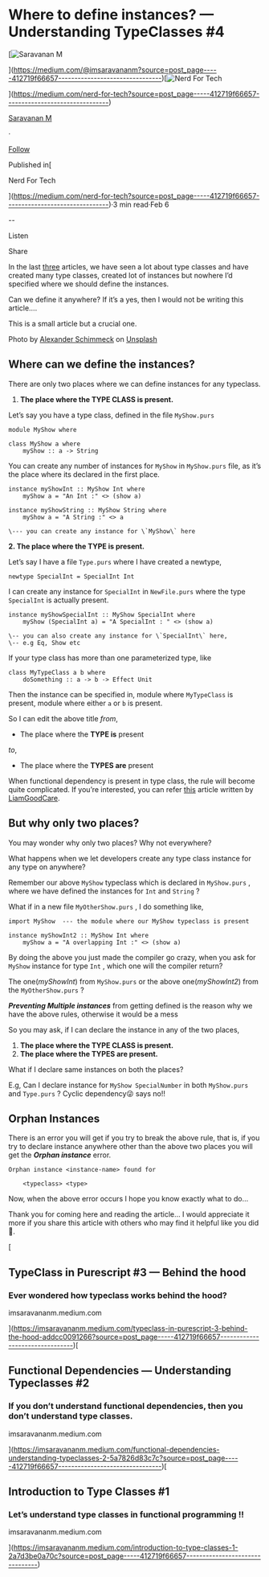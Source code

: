 Where to define instances? — Understanding TypeClasses #4
=========================================================

[![Saravanan M](https://miro.medium.com/v2/resize:fill:88:88/1*fSLksJqmsL7E-IcsJXHrkw.jpeg)

](https://medium.com/@imsaravananm?source=post_page-----412719f66657--------------------------------)[![Nerd For Tech](https://miro.medium.com/v2/resize:fill:48:48/1*53-lvCPnPV4sTOmvcITDxw.png)

](https://medium.com/nerd-for-tech?source=post_page-----412719f66657--------------------------------)

[Saravanan M](https://medium.com/@imsaravananm?source=post_page-----412719f66657--------------------------------)

·

[Follow](https://medium.com/m/signin?actionUrl=https%3A%2F%2Fmedium.com%2F_%2Fsubscribe%2Fuser%2F31a87164ab1a&operation=register&redirect=https%3A%2F%2Fmedium.com%2Fnerd-for-tech%2Fwhere-to-define-typeclass-instances-typeclass-4-412719f66657&user=Saravanan+M&userId=31a87164ab1a&source=post_page-31a87164ab1a----412719f66657---------------------post_header-----------)

Published in[

Nerd For Tech

](https://medium.com/nerd-for-tech?source=post_page-----412719f66657--------------------------------)·3 min read·Feb 6

\--

Listen

Share

In the last [three](https://imsaravananm.medium.com/introduction-to-type-classes-1-2a7d3be0a70c) articles, we have seen a lot about type classes and have created many type classes, created lot of instances but nowhere I’d specified where we should define the instances.

Can we define it anywhere? If it’s a yes, then I would not be writing this article….

This is a small article but a crucial one.

Photo by [Alexander Schimmeck](https://unsplash.com/@alschim?utm_source=unsplash&utm_medium=referral&utm_content=creditCopyText) on [Unsplash](https://unsplash.com/photos/Aohf8gqa7Zc?utm_source=unsplash&utm_medium=referral&utm_content=creditCopyText)

Where can we define the instances?
----------------------------------

There are only two places where we can define instances for any typeclass.

1.  **The place where the TYPE CLASS is present.**

Let’s say you have a type class, defined in the file `MyShow.purs`

```
module MyShow where   
  
class MyShow a where   
    myShow :: a -> String
```

You can create any number of instances for `MyShow` in `MyShow.purs` file, as it’s the place where its declared in the first place.

```
instance myShowInt :: MyShow Int where  
    myShow a = "An Int :" <> (show a)  
  
instance myShowString :: MyShow String where  
    myShow a = "A String :" <> a  
  
\--- you can create any instance for \`MyShow\` here
```

**2\. The place where the TYPE is present.**

Let’s say I have a file `Type.purs` where I have created a newtype,

```
newtype SpecialInt = SpecialInt Int 
```

I can create any instance for `SpecialInt` in `NewFile.purs` where the type `SpecialInt` is actually present.

```
instance myShowSpecialInt :: MyShow SpecialInt where  
    myShow (SpecialInt a) = "A SpecialInt : " <> (show a)  
  
\-- you can also create any instance for \`SpecialInt\` here,  
\-- e.g Eq, Show etc
```

If your type class has more than one parameterized type, like

```
class MyTypeClass a b where   
    doSomething :: a -> b -> Effect Unit
```

Then the instance can be specified in, module where `MyTypeClass` is present, module where either `a` or `b` is present.

So I can edit the above title _from_,

*   The place where the **TYPE is** present

_to_,

*   The place where the **TYPES are** present

When functional dependency is present in type class, the rule will become quite complicated. If you’re interested, you can refer [this](https://liamgoodacre.github.io/purescript/type/class/instance/orphan/functional/dependencies/2017/01/22/purescript-orphan-instance-detection.html) article written by [LiamGoodCare](https://www.twitter.com/goodacre_liam).

But why only two places?
------------------------

You may wonder why only two places? Why not everywhere?

What happens when we let developers create any type class instance for any type on anywhere?

Remember our above `MyShow` typeclass which is declared in `MyShow.purs` , where we have defined the instances for `Int` and `String` ?

What if in a new file `MyOtherShow.purs` , I do something like,

```
import MyShow  --- the module where our MyShow typeclass is present  
  
instance myShowInt2 :: MyShow Int where  
    myShow a = "A overlapping Int :" <> (show a)
```

By doing the above you just made the compiler go crazy, when you ask for `MyShow` instance for type `Int` , which one will the compiler return?

The one(_myShowInt_) from `MyShow.purs` or the above one(_myShowInt2_) from the `MyOtherShow.purs` ?

**_Preventing Multiple instances_** from getting defined is the reason why we have the above rules, otherwise it would be a mess

So you may ask, if I can declare the instance in any of the two places,

1.  **The place where the TYPE CLASS is present.**
2.  **The place where the TYPES are present.**

What if I declare same instances on both the places?

E.g, Can I declare instance for `MyShow SpecialNumber` in both `MyShow.purs` and `Type.purs` ? Cyclic dependency😜 says no!!

Orphan Instances
----------------

There is an error you will get if you try to break the above rule, that is, if you try to declare instance anywhere other than the above two places you will get the **_Orphan instance_** error.

```
Orphan instance <instance-name> found for  
                     
    <typeclass> <type> 
```

Now, when the above error occurs I hope you know exactly what to do…

Thank you for coming here and reading the article… I would appreciate it more if you share this article with others who may find it helpful like you did🙌.

[

TypeClass in Purescript #3 — Behind the hood
--------------------------------------------

### Ever wondered how typeclass works behind the hood?

imsaravananm.medium.com

](https://imsaravananm.medium.com/typeclass-in-purescript-3-behind-the-hood-addcc0091266?source=post_page-----412719f66657--------------------------------)[

Functional Dependencies — Understanding Typeclasses #2
------------------------------------------------------

### If you don’t understand functional dependencies, then you don’t understand type classes.

imsaravananm.medium.com

](https://imsaravananm.medium.com/functional-dependencies-understanding-typeclasses-2-5a7826d83c7c?source=post_page-----412719f66657--------------------------------)[

Introduction to Type Classes #1
-------------------------------

### Let’s understand type classes in functional programming !!

imsaravananm.medium.com

](https://imsaravananm.medium.com/introduction-to-type-classes-1-2a7d3be0a70c?source=post_page-----412719f66657--------------------------------)